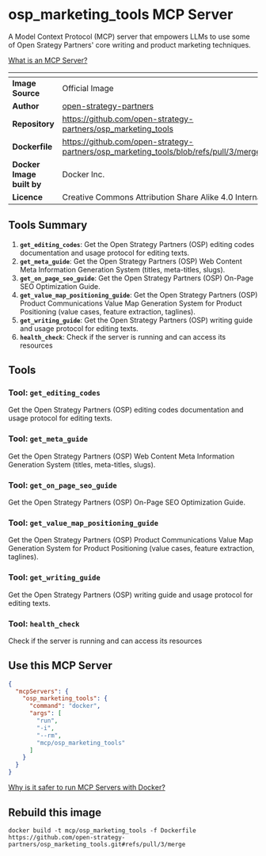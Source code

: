 # osp_marketing_tools MCP Server

A Model Context Protocol (MCP) server that empowers LLMs to use some of Open Srategy Partners' core writing and product marketing techniques.

[What is an MCP Server?](https://www.anthropic.com/news/model-context-protocol)

| <!-- --> | <!-- --> |
|-----------|---------|
| **Image Source** | Official Image |
| **Author** | [open-strategy-partners](https://github.com/open-strategy-partners) |
| **Repository** | https://github.com/open-strategy-partners/osp_marketing_tools |
| **Dockerfile** | https://github.com/open-strategy-partners/osp_marketing_tools/blob/refs/pull/3/merge/Dockerfile |
| **Docker Image built by** | Docker Inc. |
| **Licence** | Creative Commons Attribution Share Alike 4.0 International |

## Tools Summary

 1. **`get_editing_codes`**: Get the Open Strategy Partners (OSP) editing codes documentation and usage protocol for editing texts.
 1. **`get_meta_guide`**: Get the Open Strategy Partners (OSP) Web Content Meta Information Generation System (titles, meta-titles, slugs).
 1. **`get_on_page_seo_guide`**: Get the Open Strategy Partners (OSP) On-Page SEO Optimization Guide.
 1. **`get_value_map_positioning_guide`**: Get the Open Strategy Partners (OSP) Product Communications Value Map Generation System for Product Positioning (value cases, feature extraction, taglines).
 1. **`get_writing_guide`**: Get the Open Strategy Partners (OSP) writing guide and usage protocol for editing texts.
 1. **`health_check`**: Check if the server is running and can access its resources

## Tools

### Tool: **`get_editing_codes`**

Get the Open Strategy Partners (OSP) editing codes documentation and usage protocol for editing texts.

### Tool: **`get_meta_guide`**

Get the Open Strategy Partners (OSP) Web Content Meta Information Generation System (titles, meta-titles, slugs).

### Tool: **`get_on_page_seo_guide`**

Get the Open Strategy Partners (OSP) On-Page SEO Optimization Guide.

### Tool: **`get_value_map_positioning_guide`**

Get the Open Strategy Partners (OSP) Product Communications Value Map Generation System for Product Positioning (value cases, feature extraction, taglines).

### Tool: **`get_writing_guide`**

Get the Open Strategy Partners (OSP) writing guide and usage protocol for editing texts.

### Tool: **`health_check`**

Check if the server is running and can access its resources

## Use this MCP Server

```json
{
  "mcpServers": {
    "osp_marketing_tools": {
      "command": "docker",
      "args": [
        "run",
        "-i",
        "--rm",
        "mcp/osp_marketing_tools"
      ]
    }
  }
}
```

[Why is it safer to run MCP Servers with Docker?](https://www.docker.com/blog/the-model-context-protocol-simplifying-building-ai-apps-with-anthropic-claude-desktop-and-docker/)

## Rebuild this image

```console
docker build -t mcp/osp_marketing_tools -f Dockerfile https://github.com/open-strategy-partners/osp_marketing_tools.git#refs/pull/3/merge
```

